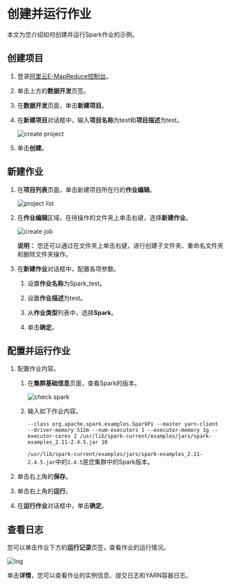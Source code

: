 # 创建并运行作业

本文为您介绍如何创建并运行Spark作业的示例。

## 创建项目

1.  登录[阿里云E-MapReduce控制台](https://emr.console.aliyun.com/)。

2.  单击上方的**数据开发**页签。

3.  在**数据开发**页面，单击**新建项目**。

4.  在**新建项目**对话框中，输入**项目名称**为test和**项目描述**为test。

    ![create project](https://static-aliyun-doc.oss-cn-hangzhou.aliyuncs.com/assets/img/zh-CN/6177117951/p134989.png)

5.  单击**创建**。


## 新建作业

1.  在**项目列表**页面，单击新建项目所在行的**作业编辑**。

    ![project list](https://static-aliyun-doc.oss-cn-hangzhou.aliyuncs.com/assets/img/zh-CN/6177117951/p134994.png)

2.  在**作业编辑**区域，在待操作的文件夹上单击右键，选择**新建作业**。

    ![create job](https://static-aliyun-doc.oss-cn-hangzhou.aliyuncs.com/assets/img/zh-CN/6177117951/p134992.png)

    **说明：** 您还可以通过在文件夹上单击右键，进行创建子文件夹、重命名文件夹和删除文件夹操作。

3.  在**新建作业**对话框中，配置各项参数。

    1.  设置**作业名称**为Spark\_test。

    2.  设置**作业描述**为test。

    3.  从**作业类型**列表中，选择**Spark**。

    4.  单击**确定**。


## 配置并运行作业

1.  配置作业内容。

    1.  在**集群基础信息**页面，查看Spark的版本。

        ![check spark](https://static-aliyun-doc.oss-cn-hangzhou.aliyuncs.com/assets/img/zh-CN/2957731061/p135013.png)

    2.  输入如下作业内容。

        ```
        --class org.apache.spark.examples.SparkPi --master yarn-client --driver-memory 512m --num-executors 1 --executor-memory 1g --executor-cores 2 /usr/lib/spark-current/examples/jars/spark-examples_2.11-2.4.5.jar 10
        ```

        `/usr/lib/spark-current/examples/jars/spark-examples_2.11-2.4.5.jar`中的`2.4.5`是您集群中的Spark版本。

2.  单击右上角的**保存**。

3.  单击右上角的**运行**。

4.  在**运行作业**对话框中，单击**确定**。


## 查看日志

您可以单击作业下方的**运行记录**页签，查看作业的运行情况。

![log](https://static-aliyun-doc.oss-cn-hangzhou.aliyuncs.com/assets/img/zh-CN/6177117951/p135017.png)

单击**详情**，您可以查看作业的实例信息、提交日志和YARN容器日志。

